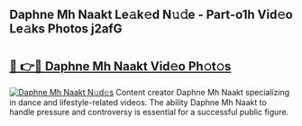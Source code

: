 ## Daphne Mh Naakt Le𝚊k𝚎d N𝚞𝚍e - Part-o1h Vid𝚎o Le𝚊ks Photos j2afG

# <h2><a href="http://fb7zf75.evod.top/?m=Daphne+Mh+Naakt">🔗 👉🔴 Daphne Mh Naakt Vid𝚎o Ph𝚘t𝚘s</a></h2>

[![Daphne Mh Naakt N𝚞d𝚎s](https://i.imgur.com/8V9OHl7.gif)](http://fb7zf75.evod.top/?m=Daphne+Mh+Naakt)
Content creator Daphne Mh Naakt specializing in dance and lifestyle-related videos. The ability Daphne Mh Naakt to handle pressure and controversy is essential for a successful public figure. 
